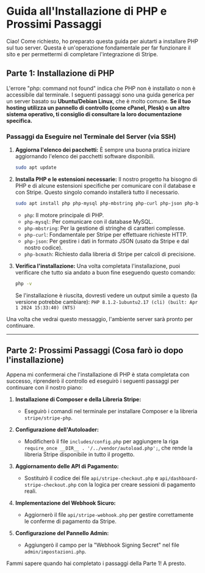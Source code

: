 # Guida all'Installazione di PHP e Prossimi Passaggi

Ciao! Come richiesto, ho preparato questa guida per aiutarti a installare PHP sul tuo server. Questa è un'operazione fondamentale per far funzionare il sito e per permettermi di completare l'integrazione di Stripe.

## Parte 1: Installazione di PHP

L'errore "php: command not found" indica che PHP non è installato o non è accessibile dal terminale. I seguenti passaggi sono una guida generica per un server basato su **Ubuntu/Debian Linux**, che è molto comune. **Se il tuo hosting utilizza un pannello di controllo (come cPanel, Plesk) o un altro sistema operativo, ti consiglio di consultare la loro documentazione specifica.**

### Passaggi da Eseguire nel Terminale del Server (via SSH)

1.  **Aggiorna l'elenco dei pacchetti:**
    È sempre una buona pratica iniziare aggiornando l'elenco dei pacchetti software disponibili.

    ```bash
    sudo apt update
    ```

2.  **Installa PHP e le estensioni necessarie:**
    Il nostro progetto ha bisogno di PHP e di alcune estensioni specifiche per comunicare con il database e con Stripe. Questo singolo comando installerà tutto il necessario.

    ```bash
    sudo apt install php php-mysql php-mbstring php-curl php-json php-bcmath
    ```

    *   `php`: Il motore principale di PHP.
    *   `php-mysql`: Per comunicare con il database MySQL.
    *   `php-mbstring`: Per la gestione di stringhe di caratteri complesse.
    *   `php-curl`: Fondamentale per Stripe per effettuare richieste HTTP.
    *   `php-json`: Per gestire i dati in formato JSON (usato da Stripe e dal nostro codice).
    *   `php-bcmath`: Richiesto dalla libreria di Stripe per calcoli di precisione.

3.  **Verifica l'installazione:**
    Una volta completata l'installazione, puoi verificare che tutto sia andato a buon fine eseguendo questo comando:

    ```bash
    php -v
    ```

    Se l'installazione è riuscita, dovresti vedere un output simile a questo (la versione potrebbe cambiare):
    `PHP 8.1.2-1ubuntu2.17 (cli) (built: Apr  1 2024 15:33:40) (NTS)`

Una volta che vedrai questo messaggio, l'ambiente server sarà pronto per continuare.

---

## Parte 2: Prossimi Passaggi (Cosa farò io dopo l'installazione)

Appena mi confermerai che l'installazione di PHP è stata completata con successo, riprenderò il controllo ed eseguirò i seguenti passaggi per continuare con il nostro piano:

1.  **Installazione di Composer e della Libreria Stripe:**
    *   Eseguirò i comandi nel terminale per installare Composer e la libreria `stripe/stripe-php`.

2.  **Configurazione dell'Autoloader:**
    *   Modificherò il file `includes/config.php` per aggiungere la riga `require_once __DIR__ . '/../vendor/autoload.php';`, che rende la libreria Stripe disponibile in tutto il progetto.

3.  **Aggiornamento delle API di Pagamento:**
    *   Sostituirò il codice dei file `api/stripe-checkout.php` e `api/dashboard-stripe-checkout.php` con la logica per creare sessioni di pagamento reali.

4.  **Implementazione del Webhook Sicuro:**
    *   Aggiornerò il file `api/stripe-webhook.php` per gestire correttamente le conferme di pagamento da Stripe.

5.  **Configurazione del Pannello Admin:**
    *   Aggiungerò il campo per la "Webhook Signing Secret" nel file `admin/impostazioni.php`.

Fammi sapere quando hai completato i passaggi della Parte 1! A presto.
